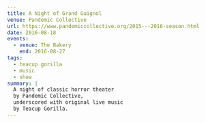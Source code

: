 ```yaml
---
title: A Night of Grand Guignol
venue: Pandemic Collective
url: https://www.pandemiccollective.org/2015---2016-season.html
date: 2016-08-18
events:
  - venue: The Bakery
    end: 2016-08-27
tags:
  - teacup gorilla
  - music
  - show
summary: |
  A night of classic horror theater
  by Pandemic Collective,
  underscored with original live music
  by Teacup Gorilla.
---
```

